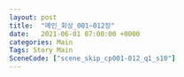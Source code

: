 ```yaml
---
layout: post
title:  "메인_회상_001~012장"
date:   2021-06-01 07:00:00 +0000
categories: Main
Tags: Story Main
SceneCode: ["scene_skip_cp001-012_q1_s10"]
---
```

